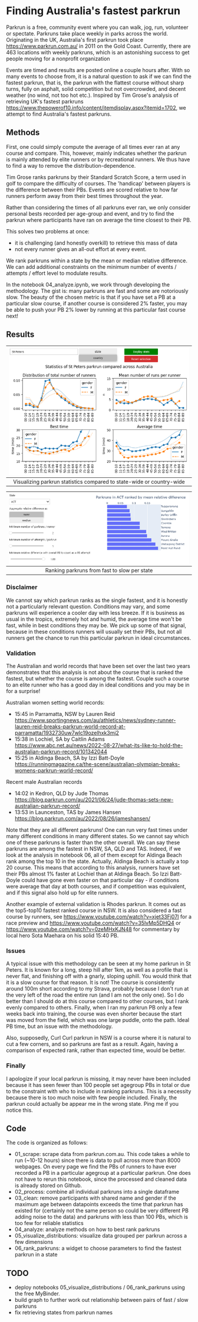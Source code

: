 # Finding Australia's fastest parkrun
Parkrun is a free, community event where you can walk, jog, run, volunteer or spectate. Parkruns take place weekly in parks across the world. Originating in the UK, Australia's first parkrun took place https://www.parkrun.com.au/ in 2011 on the Gold Coast. Currently, there are 463 locations with weekly parkruns, which is an astonishing success to get people moving for a nonprofit organization

Events are timed and results are posted online a couple hours after. With so many events to choose from, it is a natural question to ask if we can find the fastest parkrun, that is, the parkrun with the flattest course without sharp turns, fully on asphalt, solid competition but not overcrowded, and decent weather (no wind, not too hot etc.). Inspired by Tim Grose's analysis of retrieving UK's fastest parkruns https://www.thepowerof10.info/content/itemdisplay.aspx?itemid=1702, we attempt to find Australia's fastest parkruns.

## Methods
First, one could simply compute the average of all times ever ran at any course and compare. This, however, mainly indicates whether the parkrun is mainly attended by elite runners or by recreational runners. We thus have to find a way to remove the distribution-dependence.

Tim Grose ranks parkruns by their Standard Scratch Score, a term used in golf to compare the difficulty of courses. The 'handicap' between players is the difference between their PBs. Events are scored relative to how far runners perform away from their best times throughout the year.

Rather than considering the times of all parkruns ever ran, we only consider personal bests recorded per age-group and event, and try to find the parkrun where participants have ran on average the time closest to their PB. 

This solves two problems at once:
- it is challenging (and honestly overkill) to retrieve this mass of data
- not every runner gives an all-out effort at every event. 

We rank parkruns within a state by the mean or median relative difference. We can add additional constraints on the minimum number of events / attempts / effort level to modulate results.

In the notebook 04_analyze.ipynb, we work through developing the methodology. The gist is: many parkruns are fast and some are notoriously slow. The beauty of the chosen metric is that if you have set a PB at a particular slow course, if another course is considered 2% faster, you may be able to push your PB 2% lower by running at this particular fast course next!

## Results
| ![](images/distribution_stpeters_parkrun.png) | 
|:--:| 
| Visualizing parkrun statistics compared to state-wide or country-wide |



| ![](images/rank_parkruns_ACT.png) | 
|:--:| 
| Ranking parkruns from fast to slow per state |



### Disclaimer
We cannot say which parkrun ranks as the single fastest, and it is honestly not a particularly relevant question. Conditions may vary, and some parkruns will experience a cooler day with less breeze. If it is business as usual in the tropics, extremely hot and humid, the average time won't be fast, while in best conditions they may be. We pick up some of that signal, because in these conditions runners will usually set their PBs, but not all runners get the chance to run this particular parkrun in ideal circumstances.

### Validation
The Australian and world records that have been set over the last two years demonstrates that this analysis is not about the course that is ranked the fastest, but whether the course is among the fastest. Couple such a course to an elite runner who has a good day in ideal conditions and you may be in for a surprise!

Australian women setting world records:
- 15:45 in Parramatta, NSW by Lauren Reid https://www.sportingnews.com/au/athletics/news/sydney-runner-lauren-reid-breaks-parkrun-world-record-at-parramatta/1932730uw7wlc19ozelhxk3mj2
- 15:38 in Lochiel, SA by Caitlin Adams https://www.abc.net.au/news/2022-08-27/what-its-like-to-hold-the-australian-parkrun-record/101342044
- 15:25 in Aldinga Beach, SA by Izzi Batt-Doyle https://runningmagazine.ca/the-scene/australian-olympian-breaks-womens-parkrun-world-record/

Recent male Australian records 
- 14:02 in Kedron, QLD by Jude Thomas https://blog.parkrun.com/au/2021/06/24/jude-thomas-sets-new-australian-parkrun-record/
- 13:53 in Launceston, TAS by James Hansen https://blog.parkrun.com/au/2022/08/26/jameshansen/

Note that they are all different parkruns! One can run very fast times under many different conditions in many different states. So we cannot say which one of these parkruns is faster than the other overall. We can say these parkruns are among the fastest in NSW, SA, QLD and TAS. Indeed, if we look at the analysis in notebook 06, all of them except for Aldinga Beach rank among the top 10 in the state. Actually, Aldinga Beach is actually a top 20 course. This means that according to this analysis, runners have set their PBs almost 1% faster at Lochiel than at Aldinga Beach. So Izzi Batt-Doyle could have gone even faster on that particular day - if conditions were average that day at both courses, and if competition was equivalent, and if this signal also hold up for elite runners.

Another example of external validation is Rhodes parkrun. It comes out as the top5-top10 fastest ranked course in NSW. It is also considered a fast course by runners, see https://www.youtube.com/watch?v=xjet33Fj07I for a race preview and https://www.youtube.com/watch?v=35lvMp5DHQ4 or https://www.youtube.com/watch?v=0zeMHxKJN48 for commentary by local hero Sota Maehara on his solid 15:40 PB. 

### Issues
A typical issue with this methodology can be seen at my home parkrun in St Peters. It is known for a long, steep hill after 1km, as well as a profile that is never flat, and finishing off with a gnarly, sloping uphill. You would think that it is a slow course for that reason. It is not! The course is consistently around 100m short according to my Strava, probably because I don't run at the very left of the road the entire run (and I am not the only one). So I do better than I should do at this course compared to other courses, but I rank evenly compared to others. Finally, when I ran my parkrun PB only a few weeks back into training, the course was even shorter because the start was moved from the field, which was one large puddle, onto the path. Ideal PB time, but an issue with the methodology.

Also, supposedly, Curl Curl parkrun in NSW is a course where it is natural to cut a few corners, and so parkruns are fast as a result. Again, having a comparison of expected rank, rather than expected time, would be better.

### Finally
I apologize if your local parkrun is missing, it may never have been included because it has seen fewer than 100 people set agegroup PBs in total or due to the constraint with who to include in ranking parkruns. This is a necessity because there is too much noise with few people included. Finally, the parkrun could actually be appear me in the wrong state. Ping me if you notice this.

## Code
The code is organized as follows:
- 01_scrape: scrape data from parkrun.com.au. This code takes a while to run (~10-12 hours) since there is data to pull across more than 8000 webpages. On every page we find the PBs of runners to have ever recorded a PB in a particular agegroup at a particular parkrun. One does not have to rerun this notebook, since the processed and cleaned data is already stored on Github.
- 02_process: combine all individual parkruns into a single dataframe
- 03_clean: remove participants with shared name and gender if the maximum age between datapoints exceeds the time that parkrun has existed for (certainly not the same person so could be very different PB adding noise to the data) and parkruns with less than 100 PBs, which is too few for reliable statistics
- 04_analyze: analyze methods on how to best rank parkruns
- 05_visualize_distributions: visualize data grouped per parkrun across a few dimensions
- 06_rank_parkruns: a widget to choose parameters to find the fastest parkrun in a state



## TODO
- deploy notebooks 05_visualize_distributions / 06_rank_parkruns using the free MyBinder.
- build graph to further work out relationship between pairs of fast / slow parkruns
- fix retrieving states from parkrun names
